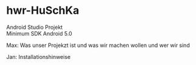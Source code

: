 # hwr-HuSchKa
Android Studio Projekt <br />
Minimum SDK Android 5.0


Max: Was unser Projekzt ist und was wir machen wollen und wer wir sind 

Jan: Installationshinweise
